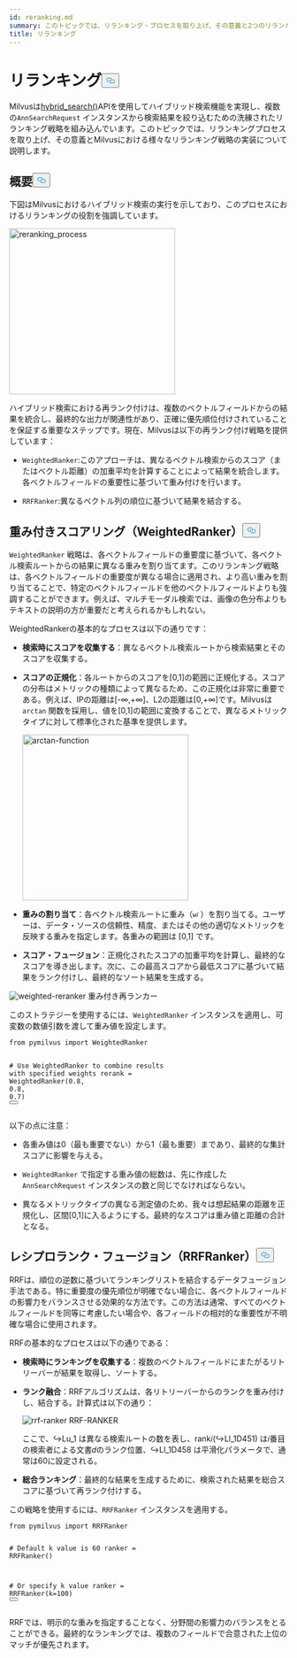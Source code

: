 ```yaml
---
id: reranking.md
summary: このトピックでは、リランキング・プロセスを取り上げ、その意義と2つのリランキング手法の実装について説明する。
title: リランキング
---
```

<h1 id="Reranking" class="common-anchor-header">リランキング<button data-href="#Reranking" class="anchor-icon" translate="no">
      <svg translate="no"
        aria-hidden="true"
        focusable="false"
        height="20"
        version="1.1"
        viewBox="0 0 16 16"
        width="16"
      >
        <path
          fill="#0092E4"
          fill-rule="evenodd"
          d="M4 9h1v1H4c-1.5 0-3-1.69-3-3.5S2.55 3 4 3h4c1.45 0 3 1.69 3 3.5 0 1.41-.91 2.72-2 3.25V8.59c.58-.45 1-1.27 1-2.09C10 5.22 8.98 4 8 4H4c-.98 0-2 1.22-2 2.5S3 9 4 9zm9-3h-1v1h1c1 0 2 1.22 2 2.5S13.98 12 13 12H9c-.98 0-2-1.22-2-2.5 0-.83.42-1.64 1-2.09V6.25c-1.09.53-2 1.84-2 3.25C6 11.31 7.55 13 9 13h4c1.45 0 3-1.69 3-3.5S14.5 6 13 6z"
        ></path>
      </svg>
    </button></h1><p>Milvusは<a href="https://milvus.io/api-reference/pymilvus/v2.4.x/ORM/Collection/hybrid_search.md">hybrid_search()</a>APIを使用してハイブリッド検索機能を実現し、複数の<code translate="no">AnnSearchRequest</code> インスタンスから検索結果を絞り込むための洗練されたリランキング戦略を組み込んでいます。このトピックでは、リランキングプロセスを取り上げ、その意義とMilvusにおける様々なリランキング戦略の実装について説明します。</p>
<h2 id="Overview" class="common-anchor-header">概要<button data-href="#Overview" class="anchor-icon" translate="no">
      <svg translate="no"
        aria-hidden="true"
        focusable="false"
        height="20"
        version="1.1"
        viewBox="0 0 16 16"
        width="16"
      >
        <path
          fill="#0092E4"
          fill-rule="evenodd"
          d="M4 9h1v1H4c-1.5 0-3-1.69-3-3.5S2.55 3 4 3h4c1.45 0 3 1.69 3 3.5 0 1.41-.91 2.72-2 3.25V8.59c.58-.45 1-1.27 1-2.09C10 5.22 8.98 4 8 4H4c-.98 0-2 1.22-2 2.5S3 9 4 9zm9-3h-1v1h1c1 0 2 1.22 2 2.5S13.98 12 13 12H9c-.98 0-2-1.22-2-2.5 0-.83.42-1.64 1-2.09V6.25c-1.09.53-2 1.84-2 3.25C6 11.31 7.55 13 9 13h4c1.45 0 3-1.69 3-3.5S14.5 6 13 6z"
        ></path>
      </svg>
    </button></h2><p>下図はMilvusにおけるハイブリッド検索の実行を示しており、このプロセスにおけるリランキングの役割を強調しています。</p>
<p><img translate="no" src="/docs/v2.4.x/assets/multi-vector-rerank.png" alt="reranking_process" width="300"/></p>
<p>ハイブリッド検索における再ランク付けは、複数のベクトルフィールドからの結果を統合し、最終的な出力が関連性があり、正確に優先順位付けされていることを保証する重要なステップです。現在、Milvusは以下の再ランク付け戦略を提供しています：</p>
<ul>
<li><p><code translate="no">WeightedRanker</code>:このアプローチは、異なるベクトル検索からのスコア（またはベクトル距離）の加重平均を計算することによって結果を統合します。各ベクトルフィールドの重要性に基づいて重み付けを行います。</p></li>
<li><p><code translate="no">RRFRanker</code>:異なるベクトル列の順位に基づいて結果を結合する。</p></li>
</ul>
<h2 id="Weighted-Scoring-WeightedRanker" class="common-anchor-header">重み付きスコアリング（WeightedRanker）<button data-href="#Weighted-Scoring-WeightedRanker" class="anchor-icon" translate="no">
      <svg translate="no"
        aria-hidden="true"
        focusable="false"
        height="20"
        version="1.1"
        viewBox="0 0 16 16"
        width="16"
      >
        <path
          fill="#0092E4"
          fill-rule="evenodd"
          d="M4 9h1v1H4c-1.5 0-3-1.69-3-3.5S2.55 3 4 3h4c1.45 0 3 1.69 3 3.5 0 1.41-.91 2.72-2 3.25V8.59c.58-.45 1-1.27 1-2.09C10 5.22 8.98 4 8 4H4c-.98 0-2 1.22-2 2.5S3 9 4 9zm9-3h-1v1h1c1 0 2 1.22 2 2.5S13.98 12 13 12H9c-.98 0-2-1.22-2-2.5 0-.83.42-1.64 1-2.09V6.25c-1.09.53-2 1.84-2 3.25C6 11.31 7.55 13 9 13h4c1.45 0 3-1.69 3-3.5S14.5 6 13 6z"
        ></path>
      </svg>
    </button></h2><p><code translate="no">WeightedRanker</code> 戦略は、各ベクトルフィールドの重要度に基づいて、各ベクトル検索ルートからの結果に異なる重みを割り当てます。このリランキング戦略は、各ベクトルフィールドの重要度が異なる場合に適用され、より高い重みを割り当てることで、特定のベクトルフィールドを他のベクトルフィールドよりも強調することができます。例えば、マルチモーダル検索では、画像の色分布よりもテキストの説明の方が重要だと考えられるかもしれない。</p>
<p>WeightedRankerの基本的なプロセスは以下の通りです：</p>
<ul>
<li><p><strong>検索時にスコアを収集する</strong>：異なるベクトル検索ルートから検索結果とそのスコアを収集する。</p></li>
<li><p><strong>スコアの正規化</strong>：各ルートからのスコアを[0,1]の範囲に正規化する。スコアの分布はメトリックの種類によって異なるため、この正規化は非常に重要である。例えば、IPの距離は[-∞,+∞]、L2の距離は[0,+∞]です。Milvusは<code translate="no">arctan</code> 関数を採用し、値を[0,1]の範囲に変換することで、異なるメトリックタイプに対して標準化された基準を提供します。</p>
<p><img translate="no" src="/docs/v2.4.x/assets/arctan.png" alt="arctan-function" width="300"/></p></li>
<li><p><strong>重みの割り当て</strong>：各ベクトル検索ルートに重み（<code translate="no">w𝑖</code> ）を割り当てる。ユーザーは、データ・ソースの信頼性、精度、またはその他の適切なメトリックを反映する重みを指定します。各重みの範囲は [0,1] です。</p></li>
<li><p><strong>スコア・フュージョン</strong>：正規化されたスコアの加重平均を計算し、最終的なスコアを導き出します。次に、この最高スコアから最低スコアに基づいて結果をランク付けし、最終的なソート結果を生成する。</p></li>
</ul>
<p>
  
   <span class="img-wrapper"> <img translate="no" src="/docs/v2.4.x//assets/weighted-reranker.png" alt="weighted-reranker" class="doc-image" id="weighted-reranker" />
   </span> <span class="img-wrapper"> <span>重み付き再ランカー</span> </span></p>
<p>このストラテジーを使用するには、<code translate="no">WeightedRanker</code> インスタンスを適用し、可変数の数値引数を渡して重み値を設定します。</p>
<pre><code translate="no" class="language-python"><span class="hljs-keyword">from</span> pymilvus <span class="hljs-keyword">import</span> WeightedRanker

<span class="hljs-comment"># Use WeightedRanker to combine results with specified weights</span>
rerank = WeightedRanker(<span class="hljs-number">0.8</span>, <span class="hljs-number">0.8</span>, <span class="hljs-number">0.7</span>) 
<button class="copy-code-btn"></button></code></pre>
<p>以下の点に注意：</p>
<ul>
<li><p>各重み値は0（最も重要でない）から1（最も重要）まであり、最終的な集計スコアに影響を与える。</p></li>
<li><p><code translate="no">WeightedRanker</code> で指定する重み値の総数は、先に作成した<code translate="no">AnnSearchRequest</code> インスタンスの数と同じでなければならない。</p></li>
<li><p>異なるメトリックタイプの異なる測定値のため、我々は想起結果の距離を正規化し、区間[0,1]に入るようにする。最終的なスコアは重み値と距離の合計となる。</p></li>
</ul>
<h2 id="Reciprocal-Rank-Fusion-RRFRanker" class="common-anchor-header">レシプロランク・フュージョン（RRFRanker）<button data-href="#Reciprocal-Rank-Fusion-RRFRanker" class="anchor-icon" translate="no">
      <svg translate="no"
        aria-hidden="true"
        focusable="false"
        height="20"
        version="1.1"
        viewBox="0 0 16 16"
        width="16"
      >
        <path
          fill="#0092E4"
          fill-rule="evenodd"
          d="M4 9h1v1H4c-1.5 0-3-1.69-3-3.5S2.55 3 4 3h4c1.45 0 3 1.69 3 3.5 0 1.41-.91 2.72-2 3.25V8.59c.58-.45 1-1.27 1-2.09C10 5.22 8.98 4 8 4H4c-.98 0-2 1.22-2 2.5S3 9 4 9zm9-3h-1v1h1c1 0 2 1.22 2 2.5S13.98 12 13 12H9c-.98 0-2-1.22-2-2.5 0-.83.42-1.64 1-2.09V6.25c-1.09.53-2 1.84-2 3.25C6 11.31 7.55 13 9 13h4c1.45 0 3-1.69 3-3.5S14.5 6 13 6z"
        ></path>
      </svg>
    </button></h2><p>RRFは、順位の逆数に基づいてランキングリストを結合するデータフュージョン手法である。特に重要度の優先順位が明確でない場合に、各ベクトルフィールドの影響力をバランスさせる効果的な方法です。この方法は通常、すべてのベクトルフィールドを同等に考慮したい場合や、各フィールドの相対的な重要性が不明確な場合に使用されます。</p>
<p>RRFの基本的なプロセスは以下の通りである：</p>
<ul>
<li><p><strong>検索時にランキングを収集する</strong>：複数のベクトルフィールドにまたがるリトリーバーが結果を取得し、ソートする。</p></li>
<li><p><strong>ランク融合</strong>：RRFアルゴリズムは、各リトリーバーからのランクを重み付けし、結合する。計算式は以下の通り：</p>
<p>
  
   <span class="img-wrapper"> <img translate="no" src="/docs/v2.4.x//assets/rrf-ranker.png" alt="rrf-ranker" class="doc-image" id="rrf-ranker" />
   </span> <span class="img-wrapper"> <span>RRF-RANKER</span> </span></p>
<p>ここで、↪Lu_1 は異なる検索ルートの数を表し、rank𝑖(↪Ll_1D451) は𝑖番目の検索者による文書𝑑のランク位置、↪Ll_1D458 は平滑化パラメータで、通常は60に設定される。</p></li>
<li><p><strong>総合ランキング</strong>：最終的な結果を生成するために、検索された結果を総合スコアに基づいて再ランク付けする。</p></li>
</ul>
<p>この戦略を使用するには、<code translate="no">RRFRanker</code> インスタンスを適用する。</p>
<pre><code translate="no" class="language-python"><span class="hljs-keyword">from</span> pymilvus <span class="hljs-keyword">import</span> RRFRanker

<span class="hljs-comment"># Default k value is 60</span>
ranker = RRFRanker()

<span class="hljs-comment"># Or specify k value</span>
ranker = RRFRanker(k=<span class="hljs-number">100</span>)
<button class="copy-code-btn"></button></code></pre>
<p>RRFでは、明示的な重みを指定することなく、分野間の影響力のバランスをとることができる。最終的なランキングでは、複数のフィールドで合意された上位のマッチが優先されます。</p>
